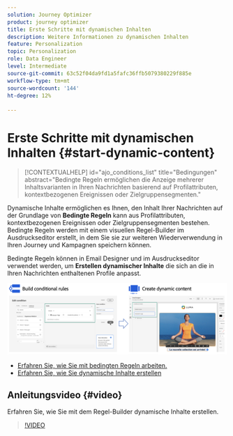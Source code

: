 ```yaml
---
solution: Journey Optimizer
product: journey optimizer
title: Erste Schritte mit dynamischen Inhalten
description: Weitere Informationen zu dynamischen Inhalten
feature: Personalization
topic: Personalization
role: Data Engineer
level: Intermediate
source-git-commit: 63c52f04da9fd1a5fafc36ffb5079380229f885e
workflow-type: tm+mt
source-wordcount: '144'
ht-degree: 12%

---
```



# Erste Schritte mit dynamischen Inhalten {#start-dynamic-content}

>[!CONTEXTUALHELP]
>id="ajo_conditions_list"
>title="Bedingungen"
>abstract="Bedingte Regeln ermöglichen die Anzeige mehrerer Inhaltsvarianten in Ihren Nachrichten basierend auf Profilattributen, kontextbezogenen Ereignissen oder Zielgruppensegmenten."

Dynamische Inhalte ermöglichen es Ihnen, den Inhalt Ihrer Nachrichten auf der Grundlage von **Bedingte Regeln** kann aus Profilattributen, kontextbezogenen Ereignissen oder Zielgruppensegmenten bestehen. Bedingte Regeln werden mit einem visuellen Regel-Builder im Ausdruckseditor erstellt, in dem Sie sie zur weiteren Wiederverwendung in Ihren Journey und Kampagnen speichern können.

Bedingte Regeln können in Email Designer und im Ausdruckseditor verwendet werden, um **Erstellen dynamischer Inhalte** die sich an die in Ihren Nachrichten enthaltenen Profile anpasst.

![](assets/conditions-overview.png)

* [Erfahren Sie, wie Sie mit bedingten Regeln arbeiten.](create-conditions.md)
* [Erfahren Sie, wie Sie dynamische Inhalte erstellen](dynamic-content.md)

## Anleitungsvideo {#video}

Erfahren Sie, wie Sie mit dem Regel-Builder dynamische Inhalte erstellen.

>[!VIDEO](https://video.tv.adobe.com/v/3409815?quality=12)
